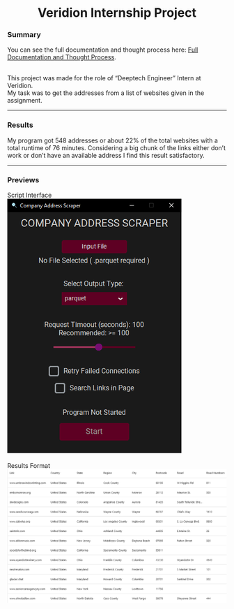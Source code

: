 <h1 align="center">Veridion Internship Project</h1>

<h3>Summary</h3>

You can see the full documentation and thought process here: [Full Documentation and Thought Process](https://github.com/Git-Lukyen/Veridion-Assignment/blob/main/Documentation/Veridion%20Internship%20Project.pdf). <br><br>

This project was made for the role of “Deeptech Engineer” Intern at Veridion. <br>
My task was to get the addresses from a list of websites given in the assignment. <br>
___
<h3>Results</h3>
My program got 548 addresses or about 22% of the total websites with a total runtime of 76 minutes. Considering a big chunk of the links either don’t work or don’t have an available address I find this result satisfactory. <br>

___
<h3>Previews</h3>
Script Interface <br>
<img src="https://github.com/Git-Lukyen/Veridion-Assignment/blob/main/Documentation/ProjectScreenshots/Screenshot_6.png">
<br><br>
Results Format <br>
<img src="https://github.com/Git-Lukyen/Veridion-Assignment/blob/main/Documentation/ProjectScreenshots/Screenshot_5.png">
